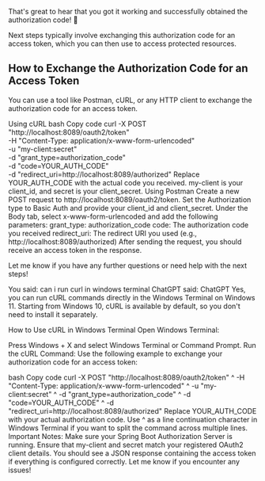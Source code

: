 That's great to hear that you got it working and successfully obtained the authorization code! 🎉

Next steps typically involve exchanging this authorization code for an access token, which you can then use to access protected resources.

## How to Exchange the Authorization Code for an Access Token
You can use a tool like Postman, cURL, or any HTTP client to exchange the authorization code for an access token.

Using cURL
bash
Copy code
curl -X POST "http://localhost:8089/oauth2/token" \
  -H "Content-Type: application/x-www-form-urlencoded" \
  -u "my-client:secret" \
  -d "grant_type=authorization_code" \
  -d "code=YOUR_AUTH_CODE" \
  -d "redirect_uri=http://localhost:8089/authorized"
Replace YOUR_AUTH_CODE with the actual code you received.
my-client is your client_id, and secret is your client_secret.
Using Postman
Create a new POST request to http://localhost:8089/oauth2/token.
Set the Authorization type to Basic Auth and provide your client_id and client_secret.
Under the Body tab, select x-www-form-urlencoded and add the following parameters:
grant_type: authorization_code
code: The authorization code you received
redirect_uri: The redirect URI you used (e.g., http://localhost:8089/authorized)
After sending the request, you should receive an access token in the response.

Let me know if you have any further questions or need help with the next steps!






You said:
can i run curl in windows terminal
ChatGPT said:
ChatGPT
Yes, you can run cURL commands directly in the Windows Terminal on Windows 11. Starting from Windows 10, cURL is available by default, so you don't need to install it separately.

How to Use cURL in Windows Terminal
Open Windows Terminal:

Press Windows + X and select Windows Terminal or Command Prompt.
Run the cURL Command: Use the following example to exchange your authorization code for an access token:

bash
Copy code
curl -X POST "http://localhost:8089/oauth2/token" ^
  -H "Content-Type: application/x-www-form-urlencoded" ^
  -u "my-client:secret" ^
  -d "grant_type=authorization_code" ^
  -d "code=YOUR_AUTH_CODE" ^
  -d "redirect_uri=http://localhost:8089/authorized"
Replace YOUR_AUTH_CODE with your actual authorization code.
Use ^ as a line continuation character in Windows Terminal if you want to split the command across multiple lines.
Important Notes:
Make sure your Spring Boot Authorization Server is running.
Ensure that my-client and secret match your registered OAuth2 client details.
You should see a JSON response containing the access token if everything is configured correctly. Let me know if you encounter any issues!
